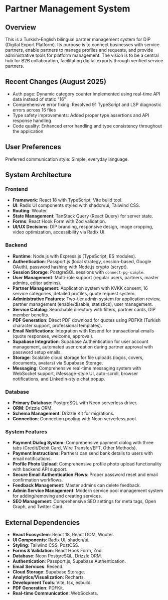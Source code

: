 # Partner Management System

## Overview
This is a Turkish-English bilingual partner management system for DİP (Digital Export Platform). Its purpose is to connect businesses with service partners, enable partners to manage profiles and requests, and provide administrative tools for platform management. The vision is to be a central hub for B2B collaboration, facilitating digital exports through verified service partners.

## Recent Changes (August 2025)
- Auth page: Dynamic category counter implemented using real-time API data instead of static "16" 
- Comprehensive error fixing: Resolved 91 TypeScript and LSP diagnostic errors across 16 files
- Type safety improvements: Added proper type assertions and API response handling
- Code quality: Enhanced error handling and type consistency throughout the application

## User Preferences
Preferred communication style: Simple, everyday language.

## System Architecture

### Frontend
- **Framework**: React 18 with TypeScript, Vite build tool.
- **UI**: Radix UI components styled with shadcn/ui, Tailwind CSS.
- **Routing**: Wouter.
- **State Management**: TanStack Query (React Query) for server state.
- **Forms**: React Hook Form with Zod validation.
- **UI/UX Decisions**: DİP branding, responsive design, image cropping, video optimization, accessibility via Radix UI.

### Backend
- **Runtime**: Node.js with Express.js (TypeScript, ES modules).
- **Authentication**: Passport.js (local strategy, session-based, Google OAuth), password hashing with Node.js crypto (scrypt).
- **Session Storage**: PostgreSQL sessions with `connect-pg-simple`.
- **User Management**: Multi-role support (regular users, partners, master admins, editor admins).
- **Partner Management**: Application system with KVKK consent, 16 service categories, detailed profiles, quote request system.
- **Administrative Features**: Two-tier admin system for application review, partner management (enable/disable, statistics), user management.
- **Service Catalog**: Searchable directory with filters, partner cards, DİP member benefits.
- **PDF Generation**: Direct PDF download for quotes using PDFKit (Turkish character support, professional templates).
- **Email Notifications**: Integration with Resend for transactional emails (quote responses, welcome, approval).
- **Supabase Integration**: Supabase Authentication for user account management, automated user creation during partner approval with password setup emails.
- **Storage**: Scalable cloud storage for file uploads (logos, covers, documents, avatars) via Supabase Storage.
- **Messaging**: Comprehensive real-time messaging system with WebSocket support, iMessage-style UI, auto-scroll, browser notifications, and LinkedIn-style chat popup.

### Database
- **Primary Database**: PostgreSQL with Neon serverless driver.
- **ORM**: Drizzle ORM.
- **Schema Management**: Drizzle Kit for migrations.
- **Connection**: Connection pooling with Neon serverless pool.

### System Features
- **Payment Dialog System**: Comprehensive payment dialog with three tabs (Credit/Debit Card, Wire Transfer/EFT, Other Methods).
- **Payment Instructions**: Partners can send bank details to users with email notifications.
- **Profile Photo Upload**: Comprehensive profile photo upload functionality with backend API support.
- **Secure Email Authentication Flows**: Proper password reset and email confirmation workflows.
- **Feedback Management**: Master admins can delete feedback.
- **Admin Service Management**: Modern service pool management system for adding/removing and creating services.
- **SEO Management**: Comprehensive SEO settings for meta tags, Open Graph, and Twitter Card.

## External Dependencies

- **React Ecosystem**: React 18, React DOM, Wouter.
- **UI Components**: Radix UI, shadcn/ui.
- **Styling**: Tailwind CSS, PostCSS.
- **Forms & Validation**: React Hook Form, Zod.
- **Database**: Neon PostgreSQL, Drizzle ORM.
- **Authentication**: Passport.js, Supabase Authentication.
- **Email Services**: Resend.
- **Cloud Storage**: Supabase Storage.
- **Analytics/Visualization**: Recharts.
- **Development Tools**: Vite, tsx, esbuild.
- **PDF Generation**: PDFKit.
- **Real-time Communication**: WebSockets.